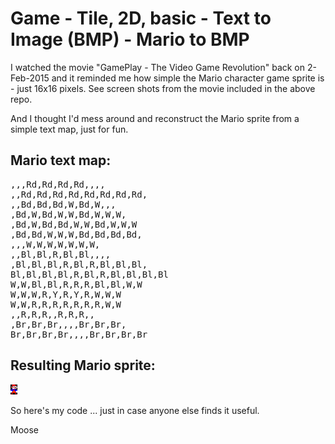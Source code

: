 # Game - Tile, 2D, basic - Text to Image (BMP) - Mario to BMP

I watched the movie "GamePlay - The Video Game Revolution" back on 2-Feb-2015 and it reminded me how simple the Mario character game sprite is - just 16x16 pixels.  See screen shots from the movie included in the above repo.

And I thought I'd mess around and reconstruct the Mario sprite from a simple text map, just for fun.

## Mario text map:

<pre>
,,,Rd,Rd,Rd,Rd,,,,
,,Rd,Rd,Rd,Rd,Rd,Rd,Rd,Rd,
,,Bd,Bd,Bd,W,Bd,W,,,
,Bd,W,Bd,W,W,Bd,W,W,W,
,Bd,W,Bd,Bd,W,W,Bd,W,W,W
,Bd,Bd,W,W,W,Bd,Bd,Bd,Bd,
,,,W,W,W,W,W,W,W,
,,Bl,Bl,R,Bl,Bl,,,,
,Bl,Bl,Bl,R,Bl,R,Bl,Bl,Bl,
Bl,Bl,Bl,Bl,R,Bl,R,Bl,Bl,Bl,Bl
W,W,Bl,Bl,R,R,R,Bl,Bl,W,W
W,W,W,R,Y,R,Y,R,W,W,W
W,W,R,R,R,R,R,R,R,W,W
,,R,R,R,,R,R,R,,
,Br,Br,Br,,,,Br,Br,Br,
Br,Br,Br,Br,,,,Br,Br,Br,Br
</pre>

## Resulting Mario sprite:
![Mario sprite](Mario.bmp?raw=true "Mario sprite")

So here's my code ... just in case anyone else finds it useful.

Moose
